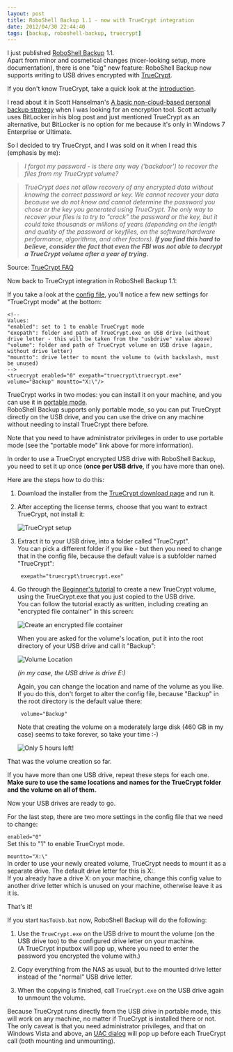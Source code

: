 ```yaml
---
layout: post
title: RoboShell Backup 1.1 - now with TrueCrypt integration
date: 2012/04/30 22:44:40
tags: [backup, roboshell-backup, truecrypt]
---
```


I just published [RoboShell Backup](/roboshell-backup/) 1.1.  
Apart from minor and cosmetical changes (nicer-looking setup, more documentation), there is one "big" new feature:
RoboShell Backup now supports writing to USB drives encrypted with [TrueCrypt](http://www.truecrypt.org/).
 
If you don't know TrueCrypt, take a quick look at the [introduction](http://www.truecrypt.org/docs/).

I read about it in Scott Hanselman's [A basic non-cloud-based personal backup strategy](http://www.hanselman.com/blog/ABasicNoncloudbasedPersonalBackupStrategy.aspx) when I was looking for an encryption tool. Scott actually uses BitLocker in his blog post and just mentioned TrueCrypt as an alternative, but BitLocker is no option for me because it's only in Windows 7 Enterprise or Ultimate.

So I decided to try TrueCrypt, and I was sold on it when I read this (emphasis by me):

> *I forgot my password - is there any way ('backdoor') to recover the files from my TrueCrypt volume?*

> *TrueCrypt does not allow recovery of any encrypted data without knowing the correct password or key. We cannot recover your data because we do not know and cannot determine the password you chose or the key you generated using TrueCrypt. The only way to recover your files is to try to "crack" the password or the key, but it could take thousands or millions of years (depending on the length and quality of the password or keyfiles, on the software/hardware performance, algorithms, and other factors).* ***If you find this hard to believe, consider the fact that even the FBI was not able to decrypt a TrueCrypt volume after a year of trying.***

Source: [TrueCrypt FAQ](http://www.truecrypt.org/faq)
 
Now back to TrueCrypt integration in RoboShell Backup 1.1:

If you take a look at the [config file](https://bitbucket.org/christianspecht/roboshell-backup/src/tip/src/Config.xml), you'll notice a few new settings for "TrueCrypt mode" at the bottom:

	<!--
	Values:
	"enabled": set to 1 to enable TrueCrypt mode
	"exepath": folder and path of TrueCrypt.exe on USB drive (without drive letter - this will be taken from the "usbdrive" value above)
	"volume": folder and path of TrueCrypt volume on USB drive (again, without drive letter)
	"mountto": drive letter to mount the volume to (with backslash, must be unused)
	-->
	<truecrypt enabled="0" exepath="truecrypt\truecrypt.exe" volume="Backup" mountto="X:\"/>

TrueCrypt works in two modes: you can install it on your machine, and you can use it in [portable mode](http://www.truecrypt.org/docs/?s=truecrypt-portable).  
RoboShell Backup supports only portable mode, so you can put TrueCrypt directly on the USB drive, and you can use the drive on any machine without needing to install TrueCrypt there before.

Note that you need to have administrator privileges in order to use portable mode (see the "portable mode" link above for more information).
 
In order to use a TrueCrypt encrypted USB drive with RoboShell Backup, you need to set it up once (**once per USB drive**, if you have more than one).

Here are the steps how to do this:

1. Download the installer from the [TrueCrypt download page](http://www.truecrypt.org/downloads) and run it.
 
2. After accepting the license terms, choose that you want to extract TrueCrypt, not install it:

	![TrueCrypt setup](/img/truecrypt01.png "TrueCrypt setup")

3. Extract it to your USB drive, into a folder called "TrueCrypt".  
You can pick a different folder if you like - but then you need to change that in the config file, because the default value is a subfolder named "TrueCrypt":  

	    exepath="truecrypt\truecrypt.exe"

4. Go through the [Beginner's tutorial](http://www.truecrypt.org/docs/?s=tutorial) to create a new TrueCrypt volume, using the TrueCrypt.exe that you just copied to the USB drive.  
You can follow the tutorial exactly as written, including creating an "encrypted file container" in this screen:

	![Create an encrypted file container](/img/truecrypt02.png "Create an encrypted file container")

	When you are asked for the volume's location, put it into the root directory of your USB drive and call it "Backup":

	![Volume Location](/img/truecrypt03.png "Volume Location")

	*(in my case, the USB drive is drive E:)*

	Again, you can change the location and name of the volume as you like.  
	If you do this, don't forget to alter the config file, because "Backup" in the root directory is the default value there:

		volume="Backup"

	Note that creating the volume on a moderately large disk (460 GB in my case) seems to take forever, so take your time :-)

	![Only 5 hours left!](/img/truecrypt04.png "Only 5 hours left!")

That was the volume creation so far.

If you have more than one USB drive, repeat these steps for each one.  
**Make sure to use the same locations and names for the TrueCrypt folder and the volume on all of them.**

Now your USB drives are ready to go.

For the last step, there are two more settings in the config file that we need to change:

`enabled="0"`  
Set this to "1" to enable TrueCrypt mode.

`mountto="X:\"`  
In order to use your newly created volume, TrueCrypt needs to mount it as a separate drive. The default drive letter for this is X:.  
If you already have a drive X: on your machine, change this config value to another drive letter which is unused on your machine, otherwise leave it as it is.

That's it!

If you start `NasToUsb.bat` now, RoboShell Backup will do the following:

1. Use the `TrueCrypt.exe` on the USB drive to mount the volume (on the USB drive too) to the configured drive letter on your machine.  
(A TrueCrypt inputbox will pop up, where you need to enter the password you encrypted the volume with.)  

2. Copy everything from the NAS as usual, but to the mounted drive letter instead of the "normal" USB drive letter.  

3. When the copying is finished, call `TrueCrypt.exe` on the USB drive again to unmount the volume.
 
Because TrueCrypt runs directly from the USB drive in portable mode, this will work on any machine, no matter if TrueCrypt is installed there or not.  
The only caveat is that you need administrator privileges, and that on Windows Vista and above, an [UAC dialog](http://en.wikipedia.org/wiki/User_Account_Control) will pop up before each TrueCrypt call (both mounting and unmounting).